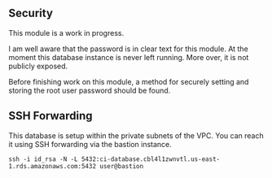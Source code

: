 ## Security
This module is a work in progress.

I am well aware that the password is in clear text for this module. At the
moment this database instance is never left running. More over, it is not
publicly exposed.

Before finishing work on this module, a method for securely setting and storing
the root user password should be found.

## SSH Forwarding
This database is setup within the private subnets of the VPC. You can reach it
using SSH forwarding via the bastion instance.
```
ssh -i id_rsa -N -L 5432:ci-database.cbl4l1zwnvtl.us-east-1.rds.amazonaws.com:5432 user@bastion
```
